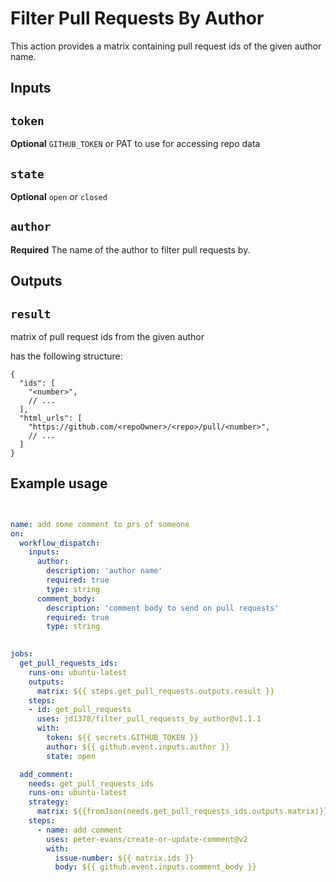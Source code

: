 # Filter Pull Requests By Author

This action provides a matrix containing pull request ids of the given author name.

## Inputs

## `token`

**Optional** `GITHUB_TOKEN` or PAT to use for accessing repo data

## `state`

**Optional** `open` or `closed`

## `author`

**Required** The name of the author to filter pull requests by.

## Outputs

## `result`

matrix of pull request ids from the given author

has the following structure:

```jsonc
{
  "ids": [
    "<number>",
    // ...
  ],
  "html_urls": [
    "https://github.com/<repoOwner>/<repo>/pull/<number>",
    // ...
  ]
}
```

## Example usage

```yaml


name: add some comment to prs of someone
on: 
  workflow_dispatch:
    inputs:
      author:
        description: 'author name'
        required: true 
        type: string 
      comment_body:
        description: 'comment body to send on pull requests'
        required: true 
        type: string 
        

jobs:
  get_pull_requests_ids:
    runs-on: ubuntu-latest
    outputs:
      matrix: ${{ steps.get_pull_requests.outputs.result }}
    steps:
    - id: get_pull_requests
      uses: jd1378/filter_pull_requests_by_author@v1.1.1
      with: 
        token: ${{ secrets.GITHUB_TOKEN }}
        author: ${{ github.event.inputs.author }} 
        state: open

  add_comment:
    needs: get_pull_requests_ids
    runs-on: ubuntu-latest
    strategy:
      matrix: ${{fromJson(needs.get_pull_requests_ids.outputs.matrix)}}
    steps:
      - name: add comment
        uses: peter-evans/create-or-update-comment@v2
        with:
          issue-number: ${{ matrix.ids }}
          body: ${{ github.event.inputs.comment_body }} 

```

